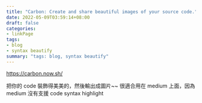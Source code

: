 ```yaml
---
title: "Carbon: Create and share beautiful images of your source code."
date: 2022-05-09T03:59:14+08:00
draft: false
categories:
- linkPage
tags:
- blog
- syntax beautify
summary: "tags: blog, syntax beautify"
---
```


https://carbon.now.sh/

把你的 code 裝飾得美美的，然後輸出成圖片~~
很適合用在 medium 上面，因為 medium 沒有支援 code syntax highlight
